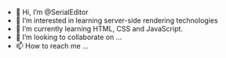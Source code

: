 - 👋 Hi, I’m @SerialEditor
- 👀 I’m interested in learning server-side rendering technologies
- 🌱 I’m currently learning HTML, CSS and JavaScript.
- 💞️ I’m looking to collaborate on ...
- 📫 How to reach me ...

<!---
SerialEditor/SerialEditor is a ✨ special ✨ repository because its `README.md` (this file) appears on your GitHub profile.
You can click the Preview link to take a look at your changes.
--->
